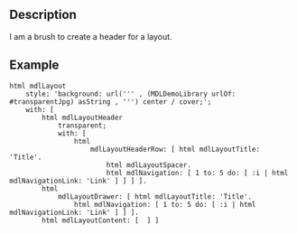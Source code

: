 Description
--------------------

I am a brush to create a header for a layout.

Example
--------------------

	html mdlLayout
		style: 'background: url(''' , (MDLDemoLibrary urlOf: #transparentJpg) asString , ''') center / cover;';
		with: [ 
			html mdlLayoutHeader
				transparent;
				with: [ 
					html
						mdlLayoutHeaderRow: [ html mdlLayoutTitle: 'Title'.
							html mdlLayoutSpacer.
							html mdlNavigation: [ 1 to: 5 do: [ :i | html mdlNavigationLink: 'Link' ] ] ] ].
			html
				mdlLayoutDrawer: [ html mdlLayoutTitle: 'Title'.
					html mdlNavigation: [ 1 to: 5 do: [ :i | html mdlNavigationLink: 'Link' ] ] ].
			html mdlLayoutContent: [  ] ]